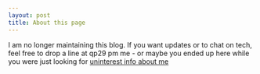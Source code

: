 ```yaml
---
layout: post
title: About this page
---
```


I am no longer maintaining this blog. If you want updates or to chat on tech, feel free to drop a line at qp29 <at> pm <dot> me - or maybe you ended up here while you were just looking for [uninterest info about me](https://emmanouil.github.io/uinfo/)      
